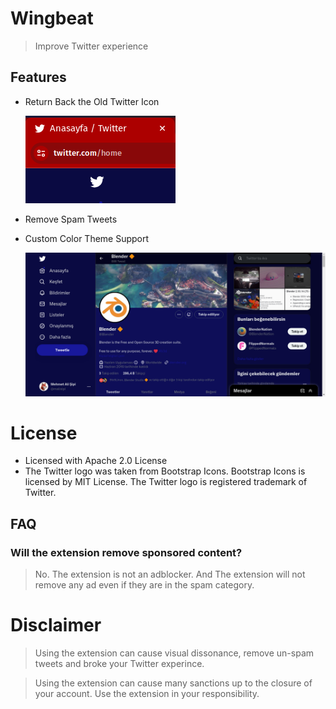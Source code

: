 # Wingbeat

> Improve Twitter experience

## Features

* Return Back the Old Twitter Icon

    !["Change Logo"](./assets/change_logo.png)
* Remove Spam Tweets
* Custom Color Theme Support

    !["Color Theme"](./assets/color_theme.png)

# License

* Licensed with Apache 2.0 License
* The Twitter logo was taken from Bootstrap Icons. Bootstrap Icons is licensed by MIT License. The Twitter logo is registered trademark of Twitter.

## FAQ

### Will the extension remove sponsored content?

> No. The extension is not an adblocker. And The extension will not remove any ad even if they are in the spam category.

# Disclaimer

> Using the extension can cause visual dissonance, remove un-spam tweets and broke your Twitter experince.

> Using the extension can cause many sanctions up to the closure of your account. Use the extension in your responsibility.
